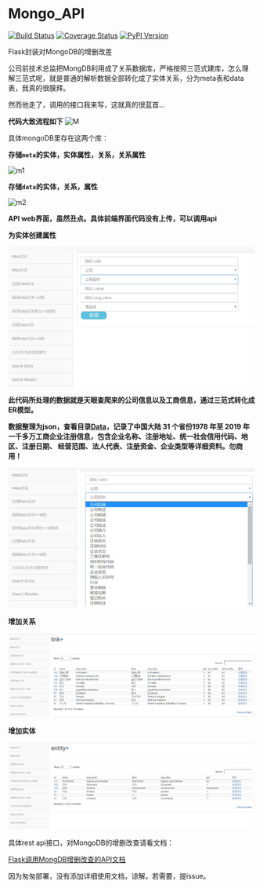 # Mongo_API
[![Build Status](https://travis-ci.org/flask-restful/flask-restful.svg?branch=master)](http://travis-ci.org/flask-restful/flask-restful)
[![Coverage Status](http://img.shields.io/coveralls/flask-restful/flask-restful/master.svg)](https://coveralls.io/r/flask-restful/flask-restful)
[![PyPI Version](http://img.shields.io/pypi/v/Flask-RESTful.svg)](https://pypi.python.org/pypi/Flask-RESTful)

Flask封装对MongoDB的增删改差

公司前技术总监把MongDB利用成了关系数据库，严格按照三范式建库，怎么理解三范式呢，就是普通的解析数据全部转化成了实体关系，分为meta表和data表，我真的很膜拜。

然而他走了，调用的接口我来写，这就真的很蓝首...

**代码大致流程如下**
![M](https://github.com/fenglei110/Mongo_API/blob/master/images/mong%E6%B5%81%E7%A8%8B.png)

具体mongoDB里存在这两个库：

**存储`meta`的实体，实体属性，关系，关系属性**

![m1](https://github.com/fenglei110/Mongo_API/blob/master/images/mongo1.png)

**存储`data`的实体，关系，属性**

![m2](https://github.com/fenglei110/Mongo_API/blob/master/images/mongo2.png)

**API web界面，虽然丑点。具体前端界面代码没有上传，可以调用api**

**为实体创建属性**

![m3](https://github.com/fenglei110/Mongo_API/blob/master/images/mongo3.png)

**此代码所处理的数据就是天眼查爬来的公司信息以及工商信息，通过三范式转化成ER模型。**

**数据整理为json，查看目录[Data](Data)，记录了中国大陆 31 个省份1978 年至 2019 年
一千多万工商企业注册信息，包含企业名称、注册地址、统一社会信用代码、地区、注册日期、
经营范围、法人代表、注册资金、企业类型等详细资料。勿商用！**

![m4](https://github.com/fenglei110/Mongo_API/blob/master/images/mongo4.png)

**增加关系**

![m5](https://github.com/fenglei110/Mongo_API/blob/master/images/mongo5.png)

**增加实体**

![m6](https://github.com/fenglei110/Mongo_API/blob/master/images/mongo6.png)

具体rest api接口，对MongoDB的增删改查请看文档：

[Flask调用MongDB增删改查的API文档](images/demo_api.pdf)

因为匆匆部署，没有添加详细使用文档，谅解。若需要，提issue。